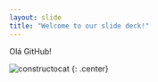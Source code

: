 ```yaml
---
layout: slide
title: "Welcome to our slide deck!"
---
```


Olá GitHub!

![constructocat](https://octodex.github.com/images/constructocat2.jpg)
{: .center}

